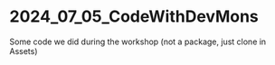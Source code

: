 # 2024_07_05_CodeWithDevMons
Some code we did during the workshop (not a package, just clone in Assets)
